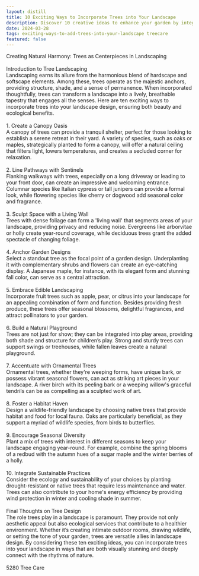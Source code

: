 ```yaml
---
layout: distill
title: 10 Exciting Ways to Incorporate Trees into Your Landscape
description: Discover 10 creative ideas to enhance your garden by integrating trees for beauty and sustainability. Transform your landscape today!
date: 2024-03-28
tags: exciting-ways-to-add-trees-into-your-landscape treecare
featured: false
---
```


Creating Natural Harmony: Trees as Centerpieces in Landscaping<br /><br />Introduction to Tree Landscaping<br />Landscaping earns its allure from the harmonious blend of hardscape and softscape elements. Among these, trees operate as the majestic anchors, providing structure, shade, and a sense of permanence. When incorporated thoughtfully, trees can transform a landscape into a lively, breathable tapestry that engages all the senses. Here are ten exciting ways to incorporate trees into your landscape design, ensuring both beauty and ecological benefits.<br /><br />1. Create a Canopy Oasis<br />A canopy of trees can provide a tranquil shelter, perfect for those looking to establish a serene retreat in their yard. A variety of species, such as oaks or maples, strategically planted to form a canopy, will offer a natural ceiling that filters light, lowers temperatures, and creates a secluded corner for relaxation.<br /><br />2. Line Pathways with Sentinels<br />Flanking walkways with trees, especially on a long driveway or leading to your front door, can create an impressive and welcoming entrance. Columnar species like Italian cypress or tall junipers can provide a formal look, while flowering species like cherry or dogwood add seasonal color and fragrance.<br /><br />3. Sculpt Space with a Living Wall<br />Trees with dense foliage can form a 'living wall' that segments areas of your landscape, providing privacy and reducing noise. Evergreens like arborvitae or holly create year-round coverage, while deciduous trees grant the added spectacle of changing foliage.<br /><br />4. Anchor Garden Designs<br />Select a standout tree as the focal point of a garden design. Underplanting it with complementary shrubs and flowers can create an eye-catching display. A Japanese maple, for instance, with its elegant form and stunning fall color, can serve as a central attraction.<br /><br />5. Embrace Edible Landscaping<br />Incorporate fruit trees such as apple, pear, or citrus into your landscape for an appealing combination of form and function. Besides providing fresh produce, these trees offer seasonal blossoms, delightful fragrances, and attract pollinators to your garden.<br /><br />6. Build a Natural Playground<br />Trees are not just for show; they can be integrated into play areas, providing both shade and structure for children’s play. Strong and sturdy trees can support swings or treehouses, while fallen leaves create a natural playground.<br /><br />7. Accentuate with Ornamental Trees<br />Ornamental trees, whether they're weeping forms, have unique bark, or possess vibrant seasonal flowers, can act as striking art pieces in your landscape. A river birch with its peeling bark or a weeping willow's graceful tendrils can be as compelling as a sculpted work of art.<br /><br />8. Foster a Habitat Haven<br />Design a wildlife-friendly landscape by choosing native trees that provide habitat and food for local fauna. Oaks are particularly beneficial, as they support a myriad of wildlife species, from birds to butterflies.<br /><br />9. Encourage Seasonal Diversity<br />Plant a mix of trees with interest in different seasons to keep your landscape engaging year-round. For example, combine the spring blooms of a redbud with the autumn hues of a sugar maple and the winter berries of a holly.<br /><br />10. Integrate Sustainable Practices<br />Consider the ecology and sustainability of your choices by planting drought-resistant or native trees that require less maintenance and water. Trees can also contribute to your home's energy efficiency by providing wind protection in winter and cooling shade in summer.<br /><br />Final Thoughts on Tree Design<br />The role trees play in a landscape is paramount. They provide not only aesthetic appeal but also ecological services that contribute to a healthier environment. Whether it’s creating intimate outdoor rooms, drawing wildlife, or setting the tone of your garden, trees are versatile allies in landscape design. By considering these ten exciting ideas, you can incorporate trees into your landscape in ways that are both visually stunning and deeply connect with the rhythms of nature.<br /><br />5280 Tree Care
